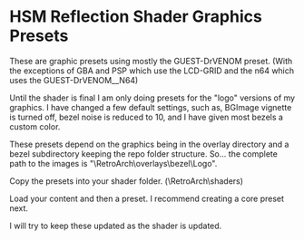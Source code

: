 # HSM Reflection Shader Graphics Presets

These are graphic presets using mostly the GUEST-DrVENOM preset. (With the exceptions of GBA and PSP which use the LCD-GRID and the n64 which uses the GUEST-DrVENOM__N64)

Until the shader is final I am only doing presets for the "logo" versions of my graphics. I have changed a few default settings, such as, BGImage vignette is turned off, bezel noise is reduced to 10, and I have given most bezels a custom color.

These presets depend on the graphics being in the overlay directory and a bezel subdirectory keeping the repo folder structure. So... the complete path to the images is "\RetroArch\overlays\bezel\Logo".

Copy the presets into your shader folder. (\RetroArch\shaders)

Load your content and then a preset. I recommend creating a core preset next.

I will try to keep these updated as the shader is updated.
